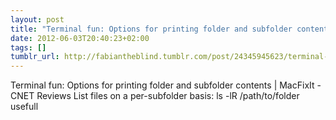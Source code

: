```yaml
---
layout: post
title: "Terminal fun: Options for printing folder and subfolder contents | MacFixIt"
date: 2012-06-03T20:40:23+02:00
tags: []
tumblr_url: http://fabiantheblind.tumblr.com/post/24345945623/terminal-fun-options-for-printing-folder-and-subfolder
---
```

Terminal fun: Options for printing folder and subfolder contents | MacFixIt - CNET Reviews
  List files on a per-subfolder basis:
       ls -lR /path/to/folder
  usefull
